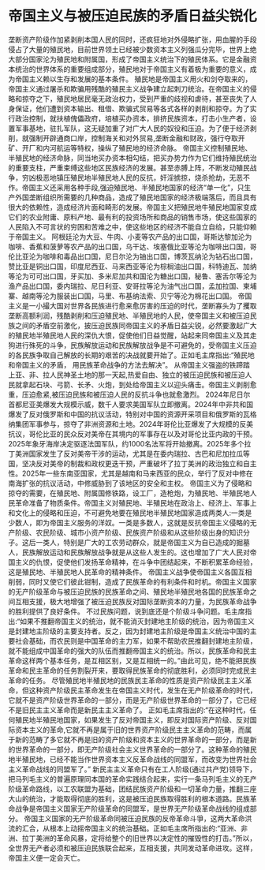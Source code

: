 # 帝国主义与被压迫民族的矛盾日益尖锐化

垄断资产阶级作加紧剥削本国人民的同时，还疯狂地对外侵略扩张，用血腥的手段侵占了大量的殖民地，目前世界领土已经被少数资本主义列强瓜分完毕，世界上绝大部分国家沦为殖民地和附属国，形成了帝国主义统治下的殖民体系。它是金融资本统治的世界体系的重要组成部分，殖民地对于帝国主义有着极为重要的意义，成为帝国主义赖以生存和发展的基本条件。
殖民地是帝国主义用火和剑夺取来的，帝国主义通过屠杀和欺骗用残酷的殖民主义战争建立起刺刀统治。在帝国主义的侵略和掠夺之下，殖民地居民毫无政治权力，受到严重的歧视和虐待，甚至丧失了人身保证，他们遭到资本输出、租借、欺骗式贸易等各式各样的剥削和掠夺。为了实行政治控制，就扶植傀儡政府，培植买办资本，排挤民族资本，打击小生产者，设置军事基地，驻扎军队，这无疑加重了对广大人民的奴役和压迫。为了便于经济剥削，就强制开辟通商口岸，控制海关和对外贸易,垄断金融和财政，强行夺取开矿、开厂和内河航运等特权，操纵了殖民地的经济命脉。
帝国主义控制殖民地、半殖民地的经济命脉，同当地买办资本相勾结，把买办势力作为它们维持殖民统治的重要支柱，严重束缚这些地区民族经济的发展。甚至赤膊上阵，不断发动殖民战争，穷凶极恶地镇压殖民地半殖民地人民的反抗，奸淫掳掠，烧杀抢劫，无恶不作。帝国主义还采用各种手段,强迫殖民地、半殖民地国家的经济“单一化”，只生产外国垄断组织所需要的几种商品，造成了殖民地国家的经济极端落后，而且具有很大的依赖性，造成经济片面和畸形的发展。帝国主义把殖民地牛殖民地国家变成它们的农业附庸、原料产地、最有利的投资场所和商品的销售市场，使这些国家的人民陷入不可言状的穷困和苦难之中，使这些地区的经济不能自立自给，只能仰赖于帝国主义。
阿根廷沦为大豆、牛肉、小麦等农产品的出口国，哥斯达黎加沦为咖啡、香蕉和菠萝等农产品的出口国，乌干达、埃塞俄比亚等沦为咖啡出口国，哥伦比亚沦为咖啡和毒品出口国，尼日尔沦为铀出口国，博茨瓦纳沦为钻石出口国，赞比亚是铜出口国，印度尼西亚、马来西亚等沦为棕榈油出口国，科特迪瓦、加纳等沦为可可出口国，牙买加、多米尼加共和国沦为糖出口国，秘鲁、塞舌尔等沦为渔产品出口国，委内瑞拉、尼日利亚、安哥拉等沦为油气出口国，孟加拉国、柬埔寨、越南等沦为服装出口国，马里、布基纳法索、贝宁等沦为棉花出口国。
帝国主义是一小撮大国对世界各民族进行愈来愈厉害的压迫的时代，垄断寡头为了攫取垄断高额利润，残酷剥削和压迫殖民地、半殖民地的人民，使帝国主义和被压迫民族之间的矛盾空前激化，披压迫民族同帝国主义的矛盾日益尖锐，必然要激起广大的殖民地半殖民地人民的深仇大恨，促使他们日益觉醒，站起来同帝国主义及其走狗进行殊死的斗争，民族解放运动和民族解放战争是不可避免的，受帝国主义压迫的各民族争取自己解放的长期的艰苦的决战就要开始了。正如毛主席指出:“殖民地和帝国主义的矛盾， 用民族革命战争的方法去解决”。
从帝国主义强盗的铁蹄踏上亚、非、拉人民神圣土地的那一天起,热爱自由、独立的被压迫民族和被压迫人民就拿起石块、弓箭、长矛、火炮，到处给帝国主义以迎头痛击。帝国主义剥削愈重，压迫愈紧,被压迫民族和被压迫人民的反抗斗争也就愈激烈。
2024年尼日尔首都尼亚美爆发大规模示威，数千人要求美国军队立即撤离。2024年中非共和国爆发了反对俄罗斯和中国的抗议活动，特别对中国的资源开采项目和俄罗斯的瓦格纳集团军事参与，掠夺了非洲资源和土地。2024年哥伦比亚爆发了大规模的反美抗议，哥伦比亚的民众反对美帝在其境内的军事存在以及对哥伦比亚内政的干预。2025年象牙海岸决定驱逐法国军队，约1000名法军将开始撤离。2025年多个拉丁美洲国家发生了反对美帝干涉的运动，尤其是在委内瑞拉、古巴和尼加拉瓜等国，坚决反对美帝的制裁和政权更迭干预，严重破坏了拉丁美洲的政治独立和自主性。2025年一些东南亚国家，尤其是越南和马来西亚的民众，举行了反对中修在南海扩张的抗议活动，中修威胁到了该地区的安全和主权。
帝国主义为了侵略和掠夺的需要，在殖民地、附属国修铁路，设工厂，造枪炮，为殖民地、半殖民地人民革命准备了物质条件。帝国主义对殖民地、半殖民地在政治上、经济上、军事上和文化上的侵略和压迫，不可避免地要在殖民地半殖民地国家造成两类人:一类是少数人，即为帝国主义服务的洋奴。一类是多数人，这就是反抗帝国主义侵略的无产阶级、农民阶级、城市小资产阶级、民族资产阶级和从这些阶级出身的知识分子。这后一类人，特别是广大的工农劳动群众，就是帝国主义为自已造成的掘墓人，民族解放运动和民族解放战争就是从这些人发生的。这也增加了广大人民对帝国主义的仇恨，促使他们发扬革命精神，在斗争中团结起来，不断积累革命经验，这是殖民地、半殖民地人民革命的精神条件。
帝国主义战争使帝国主义各国互相削弱，同时又使它们彼此钳制，造成了民族革命的有利条件和时机。帝国主义国家的无产阶级革命与被压迫民族的民族革命之间、殖民地半殖民地各国的民族革命之间互相支援，极大地增强了被压迫民族反对国际垄断资本的力量，为民族革命战争的胜利提供了良好条件。
不过民族问题，说到底还是个阶级斗争问题。毛主席指出:“如果不推翻帝国主义的统治，就不能消灭封建地主阶级的统治，因为帝国主义是封建地主阶级的主要支持者。反之，因为封建地主阶级是帝国主义统治中国的主要社会基础，而农民则是中国革命的主力军，如果不帮助农民推翻封建地主阶级，就不能组成中国革命的强大的队伍而推翻帝国主义的统治。所以，民族革命和民主革命这样两个基本任务，是互相区别，又是互相统一的。”由此可见，绝不能把民族革命和民主革命的任务割裂开来，要取得民族革命的彻底胜利，必须同时完成民主革命的任务。
尽管殖民地半殖民地的民族民主革命的性质是资产阶级民主主义革命，但这种资产阶级民主革命发生在帝国主义时代，发生在无产阶级革命的时代，它就不是资产阶级世界革命的一部分，而是无产阶级世界革命的一部分了，它已经不是旧民主主义革命而是新民主主义革命了。
正如毛主席指出的:“在这种时代，任何殖民地半殖民地国家，如果发生了反对帝国主义，即反对国际资产阶级、反对国际资本主义的革命,它就不再是属于旧的世界资产阶级民主主义革命的范畴，而属于新的范畴了多它就不再是旧的资产阶级和资本主义的世界革命的一部分，而是新的世界革命的一部分，即无产阶级社会主义世界革命的一部分了。这种革命的殖民地半殖民地，已经不能当作世界资本主义反革命战线的同盟军，而改变为世界社会主义革命战线的同盟军了。”
新民主主义革命只有在工人阶级(通过共产党)领导下，把马列毛主义的普遍原理同本国的革命实践结合起来，实行一条马列毛主义的无产阶级革命路线，以工农联盟为基础，团结民族资产阶级和一切革命力量，推翻三座大山的统治，才能取得彻底的胜利，这是被压迫民族取得胜利的根本道路。民族革命战争是帝国主义国家无产阶级革命的同盟军，是世界无产阶级革命战线的组成部分。
帝国主义国家的无产阶级革命同被压迫民族的反帝革命斗爭，这两大革命洪流的汇合，从根本上动摇帝国主义的统治基础。正如毛主席所指出的:“亚洲、非洲、拉丁美洲的革命风暴，定将给整个的旧世界以决定性的摧毁性的打击。”所以，全世界无产者必须和被压迫民族联合起来，互相支援，共同发动革命进攻。这样，帝国主义便一定会灭亡。